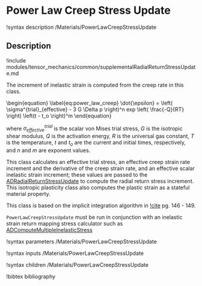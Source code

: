 # Power Law Creep Stress Update

!syntax description /Materials/PowerLawCreepStressUpdate

## Description

!include modules/tensor_mechanics/common/supplementalRadialReturnStressUpdate.md

The increment of inelastic strain is computed from the creep rate in this class.

\begin{equation}
  \label{eq:power_law_creep}
  \dot{\epsilon} = \left( \sigma^{trial}_{effective} - 3 G \Delta p \right)^n exp \left( \frac{-Q}{RT} \right) \left(t - t_o \right)^m
\end{equation}

where $\sigma^{trial}_{effective}$ is the scalar von Mises trial stress, $G$ is
the isotropic shear modulus, $Q$ is the activation energy, $R$ is the universal
gas constant, $T$ is the temperature, $t$ and $t_o$ are the current and initial
times, respectively, and $n$ and $m$ are exponent values.

This class calculates an effective trial stress, an effective creep strain rate
increment and the derivative of the creep strain rate, and an effective scalar
inelastic strain increment; these values are passed to the
[ADRadialReturnStressUpdate](/ADRadialReturnStressUpdate.md) to compute the radial
return stress increment. This isotropic plasticity class also computes the
plastic strain as a stateful material property.

This class is based on the implicit integration algorithm in
[!cite](dunne2005introduction) pg. 146 - 149.

`PowerLawCreepStressUpdate` must be run in conjunction with an inelastic
strain return mapping stress calculator such as
[ADComputeMultipleInelasticStress](ADComputeMultipleInelasticStress.md)

!syntax parameters /Materials/PowerLawCreepStressUpdate

!syntax inputs /Materials/PowerLawCreepStressUpdate

!syntax children /Materials/PowerLawCreepStressUpdate

!bibtex bibliography
